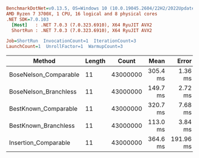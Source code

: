 ``` ini

BenchmarkDotNet=v0.13.5, OS=Windows 10 (10.0.19045.2604/22H2/2022Update)
AMD Ryzen 7 3700X, 1 CPU, 16 logical and 8 physical cores
.NET SDK=7.0.103
  [Host]   : .NET 7.0.3 (7.0.323.6910), X64 RyuJIT AVX2
  ShortRun : .NET 7.0.3 (7.0.323.6910), X64 RyuJIT AVX2

Job=ShortRun  InvocationCount=1  IterationCount=3  
LaunchCount=1  UnrollFactor=1  WarmupCount=3  

```
|                Method | Length |    Count |     Mean |     Error |   StdDev |
|---------------------- |------- |--------- |---------:|----------:|---------:|
| BoseNelson_Comparable |     11 | 43000000 | 305.4 ms |   1.36 ms |  0.07 ms |
| BoseNelson_Branchless |     11 | 43000000 | 149.7 ms |   2.72 ms |  0.15 ms |
|  BestKnown_Comparable |     11 | 43000000 | 320.7 ms |   7.68 ms |  0.42 ms |
|  BestKnown_Branchless |     11 | 43000000 | 113.0 ms |   3.84 ms |  0.21 ms |
|  Insertion_Comparable |     11 | 43000000 | 364.6 ms | 191.96 ms | 10.52 ms |
